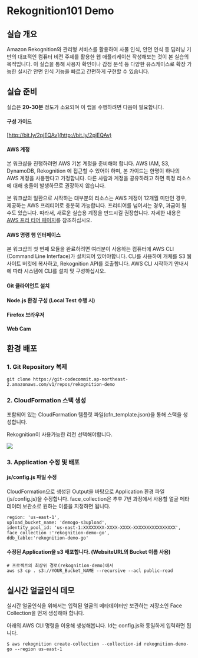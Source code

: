 # Rekognition101 Demo



## 실습 개요 

Amazon Rekognition와 관리형 서비스를 활용하여 사물 인식, 안면 인식 등 딥러닝 기반의 대표적인 컴퓨터 비전 주제를 활용한 웹 애플리케이션 작성해보는 것이 본 실습의 목적입니다. 이 실습을 통해 사용자 확인이나 감정 분석 등 다양한 유스케이스로 확장 가능한 실시간 안면 인식 기능을 빠르고 간편하게 구현할 수 있습니다.

 
## 실습 준비                                                                                    
실습은 **20-30분** 정도가 소요되며 이 랩을 수행하려면 다음이 필요합니다. 

#### 구성 가이드 
[http://bit.ly/2pjEQAv](http://bit.ly/2pjEQAv)

#### AWS 계정
본 워크샵을 진행하려면 AWS 기본 계정을 준비해야 합니다. AWS IAM, S3, DynamoDB,  Rekognition 에 접근할 수 있어야 하며, 본 가이드는 한명이 하나의 AWS 계정을 사용한다고 가정합니다. 다른 사람과 계정을 공유하려고 하면 특정 리소스에 대해 충돌이 발생하므로 권장하지 않습니다.

본 워크샵의 일환으로 시작하는 대부분의 리소스는 AWS 계정이 12개월 미만인 경우, 제공하는 AWS 프리티어로 충분히 가능합니다. 프리티어를 넘어서는 경우, 과금이 될 수도 있습니다. 따라서, 새로운 실습용 계정을 만드시길 권장합니다. 자세한 내용은 [AWS 프리 티어 페이지](https://aws.amazon.com/free/)를 참조하십시오.
#### AWS 명령 행 인터페이스
본 워크샵의 첫 번째 모듈을 완료하려면 여러분이 사용하는 컴퓨터에 AWS CLI (Command Line Interface)가 설치되어 있어야합니다. CLI를 사용하여 개체를 S3 웹 사이트 버킷에 복사하고, Rekognition API를 호출합니다.
AWS CLI 시작하기 안내서에 따라 시스템에 CLI를 설치 및 구성하십시오.
#### Git 클라이언트 설치
#### Node.js 환경 구성 (Local Test 수행 시)
#### Firefox 브라우저
#### Web Cam 


## 환경 배포                                                                                    

### 1. Git Repository 복제 
```
git clone https://git-codecommit.ap-northeast-2.amazonaws.com/v1/repos/rekognition-demo
```

### 2. CloudFormation 스택 생성
 
포함되어 있는 CloudFormation 템플릿 파일(cfn_template.json)을 통해 스택을 생성합니다. 

Rekognition이 사용가능한 리전 선택해야합니다. 

![](/Users/jungheek/workspace/deeplearning/lab4/diagram_cfn.png)


### 3. Application 수정 및 배포 

#### js/config.js 파일 수정 
CloudFormation으로 생성된 Output을 바탕으로 Application 환경 파일(js/config.js)을 수정합니다.  face_collection은 추후 7번 과정에서 사용할 얼굴 메타데이터 보관소로 원하는 이름을 지정하면 됩니다.
	
```
region: 'us-east-1',
upload_bucket_name: 'demogo-s3upload',
identity_pool_id: 'us-east-1:XXXXXXXX-XXXX-XXXX-XXXXXXXXXXXXXXXX',
face_collection :'rekognition-demo-go',
ddb_table:'rekognition-demo-go'
```

#### 수정된 Application을 s3 배포합니다. (WebsiteURL의 Bucket 이름 사용) 
```
# 프로젝트의 최상위 경로(rekognition-demo)에서 
aws s3 cp . s3://YOUR_Bucket_NAME --recursive --acl public-read
```


## 실시간 얼굴인식 데모

실시간 얼굴인식을 위해서는 입력된 얼굴의 메타데이터만 보관하는 저장소인 Face Collection을 먼저 생성해야 합니다. 

아래의 AWS CLI 명령을 이용해 생성해봅니다. Id는 config.js와 동일하게 입력하면 됩니다.

``` 
$ aws rekognition create-collection --collection-id rekognition-demo-go --region us-east-1
```
